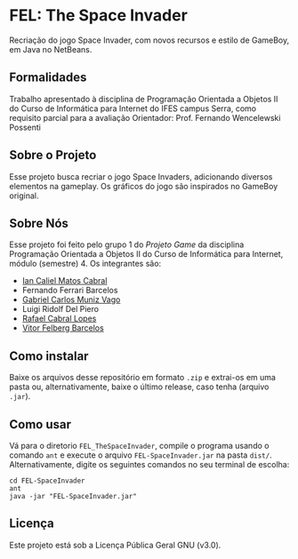 # FEL: The Space Invader

Recriação do jogo Space Invader, com novos recursos e estilo de GameBoy, em Java no NetBeans.

## Formalidades
Trabalho apresentado à disciplina de Programação Orientada a Objetos II do Curso de Informática para Internet do IFES campus Serra, como requisito parcial para a avaliação
Orientador: Prof. Fernando Wencelewski Possenti

## Sobre o Projeto
Esse projeto busca recriar o jogo Space Invaders, adicionando diversos elementos na gameplay. Os gráficos do jogo são inspirados no GameBoy original.

## Sobre Nós
Esse projeto foi feito pelo grupo 1 do *Projeto Game* da disciplina Programação Orientada a Objetos II do Curso de Informática para Internet, módulo (semestre) 4.
Os integrantes são:
- [Ian Caliel Matos Cabral](https://github.com/calielian)
- Fernando Ferrari Barcelos
- [Gabriel Carlos Muniz Vago](https://github.com/Orionsz642)
- Luigi Ridolf Del Piero
- [Rafael Cabral Lopes](https://github.com/leafcabral)
- [Vitor Felberg Barcelos](https://github.com/vtkaxx)

## Como instalar
Baixe os arquivos desse repositório em formato `.zip` e extrai-os em uma pasta ou, alternativamente, baixe o último release, caso tenha (arquivo `.jar`).

## Como usar
Vá para o diretorio `FEL_TheSpaceInvader`, compile o programa usando o comando `ant` e execute o arquivo `FEL-SpaceInvader.jar` na pasta `dist/`.
Alternativamente, digite os seguintes comandos no seu terminal de escolha:
```console
cd FEL-SpaceInvader
ant
java -jar "FEL-SpaceInvader.jar" 
```

## Licença
Este projeto está sob a Licença Pública Geral GNU (v3.0).
